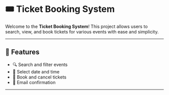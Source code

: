 
# 🎟️ Ticket Booking System

Welcome to the **Ticket Booking System**! This project allows users to search, view, and book tickets for various events with ease and simplicity.

---

## 🚀 Features

- 🔍 Search and filter events
- 📅 Select date and time
- 🪪 Book and cancel tickets
- 📧 Email confirmation

---
